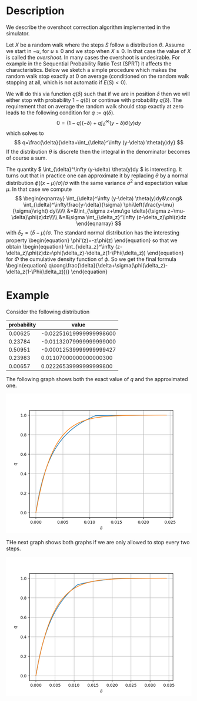 # Description
We describe the overshoot correction algorithm implemented in the simulator.

Let $X$ be a random walk where the steps $S$ follow a distribution $\theta$. Assume we start in $-u$, for $u\ge 0$ and we stop when $X\ge 0$. In that case the value of $X$ is called the _overshoot_. In many cases the overshoot is undesirable.  For example in the Sequential Probability Ratio Test (SPRT) it affects the characteristics. Below we sketch a simple procedure which makes the random walk stop exactly at $0$ on average (conditioned on the random walk stopping at all, which is not automatic if $E(S)<0$).

We will do this via function $q(\delta)$ such that if we are in position $\delta$ then we  will either stop with probability $1-q(\delta)$ or continue with probability $q(\delta)$.
The requirement that on average the random walk should stop exactly at zero leads to the following condition for $q:=q(\delta)$.
$$
0=(1-q)(-\delta)+q\int_{\delta}^\infty (y-\delta) \theta(y)dy
$$
which solves to
$$
q=\frac{\delta}{\delta+\int_{\delta}^\infty (y-\delta) \theta(y)dy}
$$
If the  distribution $\theta$ is discrete then the integral in the denominator becomes of course a sum.



The quantity 
$
\int_{\delta}^\infty (y-\delta) \theta(y)dy
$ is interesting.
It turns out that in practice one can approximate it by replacing $\theta$ by a normal distribution
$\phi((x-\mu)/\sigma)/\sigma$ with the same variance $\sigma^2$ and expectation value $\mu$. In that case  we compute
$$
\begin{eqnarray}
\int_{\delta}^\infty (y-\delta) \theta(y)dy&\cong& \int_{\delta}^\infty\frac{y-\delta}{\sigma} \phi\left(\frac{y-\mu}{\sigma}\right) dy\\\\\\
&=&\int_{\sigma z+\mu\ge \delta}(\sigma z+\mu-\delta)\phi(z)dz\\\\\
&=&\sigma \int_{\delta_z}^\infty (z-\delta_z)\phi(z)dz
\end{eqnarray}
$$
with $\delta_z=(\delta-\mu)/\sigma$.
The standard normal distribution has the interesting property
\begin{equation}
\phi'(z)=-z\phi(z)
\end{equation}
so that we obtain
\begin{equation}
 \int_{\delta_z}^\infty (z-\delta_z)\phi(z)dz=\phi(\delta_z)-\delta_z(1-\Phi(\delta_z))
\end{equation}
for $\Phi$ the cumulative density function of $\phi$. So we get the final formula
\begin{equation}
q\cong\frac{\delta}{\delta+\sigma(\phi(\delta_z)-\delta_z(1-\Phi(\delta_z)))}
\end{equation}
# Example
Consider the following distribution

| probability | value |
| ----------- | - |
|0.00625 | -0.02251619999999998600 |
|0.23784 | -0.01132079999999999000 |
|0.50951 | -0.00012539999999999427 |
|0.23983 | 0.01107000000000000300 |
|0.00657 |  0.02226539999999999800 |

The following graph shows both the exact value of $q$ and the approximated one.

![plot](graph1.png)

THe next graph shows both graphs if we are only  allowed to stop every two steps.

![plot](graph2.png)

 